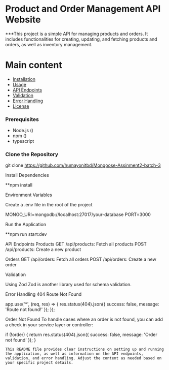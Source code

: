 # Product and Order Management API Website

***This project is a simple API for managing products and orders. It includes functionalities for creating, updating, and fetching products and orders, as well as inventory management.

# Main content 

- [Installation](#installation)
- [Usage](#usage)
- [API Endpoints](#api-endpoints)
- [Validation](#validation)
- [Error Handling](#error-handling)
- [License](#license)

### Prerequisites

- Node.js ()
- npm ()
- typescript

### Clone the Repository

git clone https://github.com/humayonitbd/Mongoose-Assinment2-batch-3


Install Dependencies

**npm install


Environment Variables

Create a .env file in the root of the project

MONGO_URI=mongodb://localhost:27017/your-database
PORT=3000

Run the Application

**npm run start:dev



API Endpoints
Products
GET /api/products: Fetch all products
POST /api/products: Create a new product


Orders
GET /api/orders: Fetch all orders
POST /api/orders: Create a new order


Validation

Using Zod
Zod is another library used for schema validation.


Error Handling
404 Route Not Found

app.use('*', (req, res) => {
  res.status(404).json({ success: false, message: 'Route not found!' });
});


Order Not Found
To handle cases where an order is not found, you can add a check in your service layer or controller:

if (!order) {
      return res.status(404).json({ success: false, message: 'Order not found' });
    }


    This README file provides clear instructions on setting up and running the application, as well as information on the API endpoints, validation, and error handling. Adjust the content as needed based on your specific project details.

